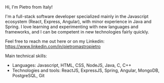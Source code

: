 Hi, I'm Pietro from Italy!

I'm a full-stack software developer specialized mainly in the Javascript ecosystem (React, Express, Angular), with minor experience in Java and Spring.
I love learning and experimenting with new languages and frameworks, and I can be competent in new technologies fairly quickly.

Feel free to reach me out here or on my Linkedin: https://www.linkedin.com/in/pietromastropietro

Main technical skills:
- Languages: Javascript, HTML, CSS, NodeJS, Java, C, C++
- Technologies and tools: ReactJS, ExpressJS, Spring, Angular, MongoDB, PostgreSQL, Git
